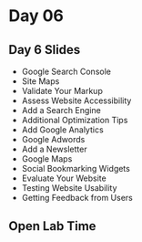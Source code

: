 # Day 06
## Day 6 Slides
- Google Search Console
- Site Maps
- Validate Your Markup
- Assess Website Accessibility
- Add a Search Engine
- Additional Optimization Tips
- Add Google Analytics
- Google Adwords
- Add a Newsletter
- Google Maps
- Social Bookmarking Widgets
- Evaluate Your Website
- Testing Website Usability
- Getting Feedback from Users

## Open Lab Time